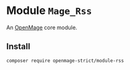 # Module `Mage_Rss`

An [OpenMage][1] core module.

## Install

``` bash
composer require openmage-strict/module-rss
```

[1]: https://github.com/OpenMage/magento-lts
